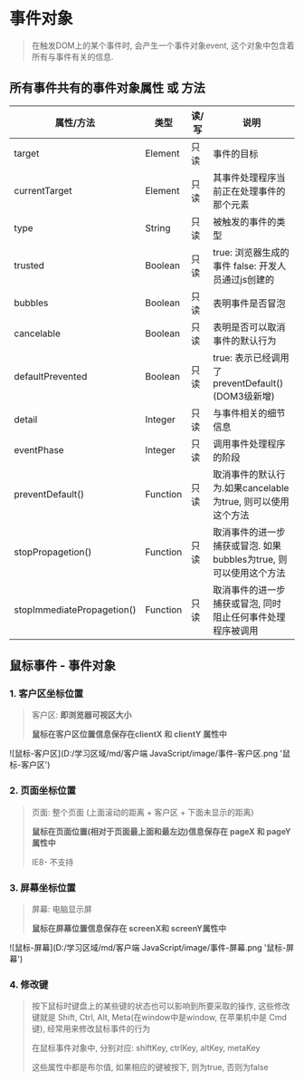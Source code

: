 # 事件对象

> 在触发DOM上的某个事件时, 会产生一个事件对象event, 这个对象中包含着所有与事件有关的信息.

## 所有事件共有的事件对象属性 或 方法

| 属性/方法                  | 类型     | 读/写 | 说明                                                         |
| -------------------------- | -------- | ----- | ------------------------------------------------------------ |
| target                     | Element  | 只读  | 事件的目标                                                   |
| currentTarget              | Element  | 只读  | 其事件处理程序当前正在处理事件的那个元素                     |
| type                       | String   | 只读  | 被触发的事件的类型                                           |
| trusted                    | Boolean  | 只读  | true: 浏览器生成的事件 false: 开发人员通过js创建的           |
| bubbles                    | Boolean  | 只读  | 表明事件是否冒泡                                             |
| cancelable                 | Boolean  | 只读  | 表明是否可以取消事件的默认行为                               |
| defaultPrevented           | Boolean  | 只读  | true: 表示已经调用了preventDefault()(DOM3级新增)             |
| detail                     | Integer  | 只读  | 与事件相关的细节信息                                         |
| eventPhase                 | Integer  | 只读  | 调用事件处理程序的阶段                                       |
| preventDefault()           | Function | 只读  | 取消事件的默认行为.如果cancelable为true, 则可以使用这个方法  |
| stopPropagetion()          | Function | 只读  | 取消事件的进一步捕获或冒泡. 如果bubbles为true, 则可以使用这个方法 |
| stopImmediatePropagetion() | Function | 只读  | 取消事件的进一步捕获或冒泡, 同时阻止任何事件处理程序被调用   |



## 鼠标事件 - 事件对象

### 1. 客户区坐标位置

> 客户区: **即浏览器可视区大小**
>
> **鼠标在客户区位置信息保存在clientX 和 clientY 属性中**

![鼠标-客户区](D:/学习区域/md/客户端 JavaScript/image/事件-客户区.png '鼠标-客户区')

### 2. 页面坐标位置

> 页面: 整个页面 (上面滚动的距离 + 客户区 + 下面未显示的距离)
>
> **鼠标在页面位置(相对于页面最上面和最左边)信息保存在 pageX 和 pageY 属性中**
>
> IE8- 不支持

### 3. 屏幕坐标位置

> 屏幕: 电脑显示屏
>
> **鼠标在屏幕位置信息保存在 screenX和 screenY属性中**

![鼠标-屏幕](D:/学习区域/md/客户端 JavaScript/image/事件-屏幕.png '鼠标-屏幕')

### 4. 修改键

> 按下鼠标时键盘上的某些键的状态也可以影响到所要采取的操作, 这些修改键就是 Shift, Ctrl, Alt, Meta(在window中是window, 在苹果机中是 Cmd 键), 经常用来修改鼠标事件的行为
>
> 在鼠标事件对象中, 分别对应: shiftKey, ctrlKey, altKey, metaKey
>
> 这些属性中都是布尔值, 如果相应的键被按下, 则为true, 否则为false

